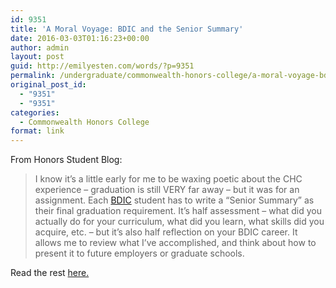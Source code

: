 ```yaml
---
id: 9351
title: 'A Moral Voyage: BDIC and the Senior Summary'
date: 2016-03-03T01:16:23+00:00
author: admin
layout: post
guid: http://emilyesten.com/words/?p=9351
permalink: /undergraduate/commonwealth-honors-college/a-moral-voyage-bdic-and-the-senior-summary/
original_post_id:
  - "9351"
  - "9351"
categories:
  - Commonwealth Honors College
format: link
---
```

From Honors Student Blog:

> I know it’s a little early for me to be waxing poetic about the CHC experience – graduation is still VERY far away – but it was for an assignment. Each [BDIC](https://www.bdic.umass.edu/) student has to write a “Senior Summary” as their final graduation requirement. It’s half assessment – what did you actually do for your curriculum, what did you learn, what skills did you acquire, etc. – but it’s also half reflection on your BDIC career. It allows me to review what I’ve accomplished, and think about how to present it to future employers or graduate schools.

Read the rest [here.](https://www.honors.umass.edu/blog/eesten/moral-voyage-bdic-and-senior-summary)